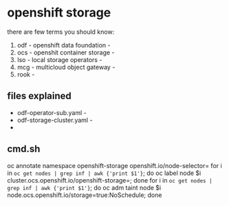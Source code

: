 # openshift storage

there are few terms you should know:
1. odf - openshift data foundation - 
2. ocs - openshit container storage - 
3. lso - local storage operators - 
4. mcg - multicloud object gateway - 
5. rook - 


## files explained
* odf-operator-sub.yaml - 
* odf-storage-cluster.yaml - 
* 


## cmd.sh
oc annotate namespace openshift-storage openshift.io/node-selector=
for i in `oc get nodes | grep inf | awk {'print $1'}`; do oc label node $i cluster.ocs.openshift.io/openshift-storage=; done
for i in `oc get nodes | grep inf | awk {'print $1'}`; do  oc adm taint node $i node.ocs.openshift.io/storage=true:NoSchedule; done